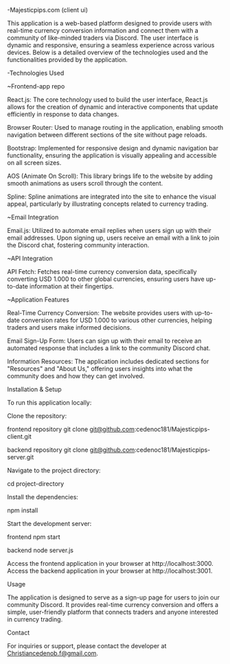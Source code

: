 -Majesticpips.com (client ui)

This application is a web-based platform designed to provide users with real-time currency conversion information and connect them with a community of like-minded traders via Discord. The user interface is dynamic and responsive, ensuring a seamless experience across various devices. Below is a detailed overview of the technologies used and the functionalities provided by the application.

-Technologies Used

~Frontend-app repo

React.js: The core technology used to build the user interface, React.js allows for the creation of dynamic and interactive components that update efficiently in response to data changes.

Browser Router: Used to manage routing in the application, enabling smooth navigation between different sections of the site without page reloads.

Bootstrap: Implemented for responsive design and dynamic navigation bar functionality, ensuring the application is visually appealing and accessible on all screen sizes.

AOS (Animate On Scroll): This library brings life to the website by adding smooth animations as users scroll through the content.

Spline: Spline animations are integrated into the site to enhance the visual appeal, particularly by illustrating concepts related to currency trading.


~Email Integration

Email.js: Utilized to automate email replies when users sign up with their email addresses. Upon signing up, users receive an email with a link to join the Discord chat, fostering community interaction.

~API Integration

API Fetch: Fetches real-time currency conversion data, specifically converting USD 1.000 to other global currencies, ensuring users have up-to-date information at their fingertips.

~Application Features

Real-Time Currency Conversion: The website provides users with up-to-date conversion rates for USD 1.000 to various other currencies, helping traders and users make informed decisions.

Email Sign-Up Form: Users can sign up with their email to receive an automated response that includes a link to the community Discord chat.

Information Resources: The application includes dedicated sections for "Resources" and "About Us," offering users insights into what the community does and how they can get involved.

Installation & Setup

To run this application locally:

Clone the repository:

frontend repository 
git clone git@github.com:cedenoc181/Majesticpips-client.git

backend repository 
git clone git@github.com:cedenoc181/Majesticpips-server.git

Navigate to the project directory:

cd project-directory

Install the dependencies:

npm install

Start the development server:

frontend
npm start

backend
node server.js

Access the frontend application in your browser at http://localhost:3000.
Access the backend application in your browser at http://localhost:3001.

Usage 

The application is designed to serve as a sign-up page for users to join our community Discord. It provides real-time currency conversion and offers a simple, user-friendly platform that connects traders and anyone interested in currency trading.

Contact

For inquiries or support, please contact the developer at Christiancedenob.f@gmail.com.
